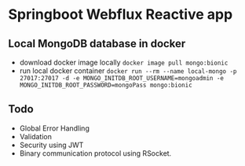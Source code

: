 # Springboot Webflux Reactive app


## Local MongoDB database in docker
* download docker image locally `docker image pull mongo:bionic`
* run local docker container `docker run --rm --name local-mongo -p 27017:27017 -d -e MONGO_INITDB_ROOT_USERNAME=mongoadmin -e MONGO_INITDB_ROOT_PASSWORD=mongoPass mongo:bionic`

## Todo
* Global Error Handling
* Validation
* Security using JWT
* Binary communication protocol using RSocket.